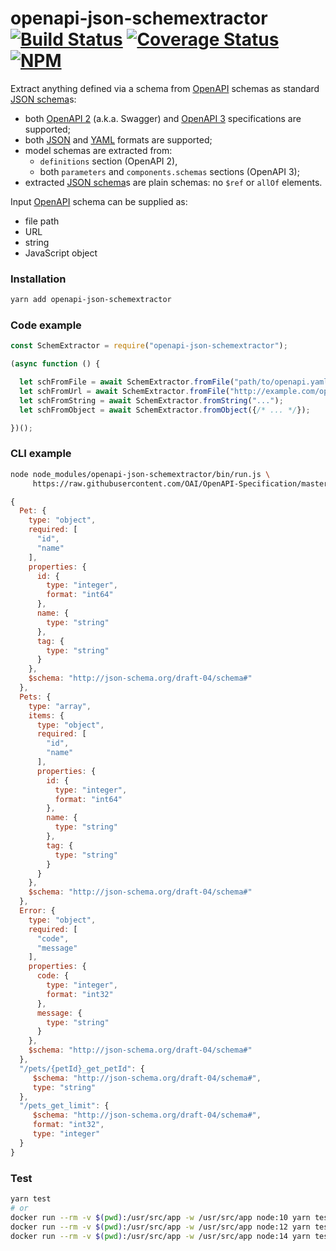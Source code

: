 # openapi-json-schemextractor [![Build Status](https://travis-ci.org/francescozanoni/openapi-json-schemextractor.svg?branch=master)](https://travis-ci.org/francescozanoni/openapi-json-schemextractor) [![Coverage Status](https://coveralls.io/repos/github/francescozanoni/openapi-json-schemextractor/badge.svg?branch=master&service=github)](https://coveralls.io/github/francescozanoni/openapi-json-schemextractor?branch=master&service=github) [![NPM](https://nodei.co/npm/openapi-json-schemextractor.png)](https://nodei.co/npm/openapi-json-schemextractor/)

Extract anything defined via a schema from [OpenAPI](https://swagger.io/docs/specification/about) schemas as standard [JSON schema](https://json-schema.org)s:

- both [OpenAPI 2](https://swagger.io/docs/specification/2-0) (a.k.a. Swagger) and [OpenAPI 3](https://swagger.io/docs/specification) specifications are supported;
- both [JSON](https://www.json.org) and [YAML](https://yaml.org) formats are supported;
- model schemas are extracted from:
  - `definitions` section (OpenAPI 2),
  - both `parameters` and `components.schemas` sections (OpenAPI 3);
- extracted [JSON schema](https://json-schema.org)s are plain schemas: no `$ref` or `allOf` elements.

Input [OpenAPI](https://swagger.io/docs/specification/about) schema can be supplied as:

- file path
- URL
- string
- JavaScript object

### Installation
```bash
yarn add openapi-json-schemextractor
```

### Code example
```javascript
const SchemExtractor = require("openapi-json-schemextractor");

(async function () {

  let schFromFile = await SchemExtractor.fromFile("path/to/openapi.yaml");
  let schFromUrl = await SchemExtractor.fromFile("http://example.com/openapi.yaml");
  let schFromString = await SchemExtractor.fromString("...");
  let schFromObject = await SchemExtractor.fromObject({/* ... */});

})();
```

### CLI example
```bash
node node_modules/openapi-json-schemextractor/bin/run.js \
     https://raw.githubusercontent.com/OAI/OpenAPI-Specification/master/examples/v3.0/petstore.yaml
```

```javascript
{
  Pet: {
    type: "object",
    required: [
      "id",
      "name"
    ],
    properties: {
      id: {
        type: "integer",
        format: "int64"
      },
      name: {
        type: "string"
      },
      tag: {
        type: "string"
      }
    },
    $schema: "http://json-schema.org/draft-04/schema#"
  },
  Pets: {
    type: "array",
    items: {
      type: "object",
      required: [
        "id",
        "name"
      ],
      properties: {
        id: {
          type: "integer",
          format: "int64"
        },
        name: {
          type: "string"
        },
        tag: {
          type: "string"
        }
      }
    },
    $schema: "http://json-schema.org/draft-04/schema#"
  },
  Error: {
    type: "object",
    required: [
      "code",
      "message"
    ],
    properties: {
      code: {
        type: "integer",
        format: "int32"
      },
      message: {
        type: "string"
      }
    },
    $schema: "http://json-schema.org/draft-04/schema#"
  },
  "/pets/{petId}_get_petId": {
     $schema: "http://json-schema.org/draft-04/schema#",
     type: "string"
  },
  "/pets_get_limit": {
     $schema: "http://json-schema.org/draft-04/schema#",
     format: "int32",
     type: "integer"
  }
}
```

### Test
```bash
yarn test
# or
docker run --rm -v $(pwd):/usr/src/app -w /usr/src/app node:10 yarn test
docker run --rm -v $(pwd):/usr/src/app -w /usr/src/app node:12 yarn test
docker run --rm -v $(pwd):/usr/src/app -w /usr/src/app node:14 yarn test
```